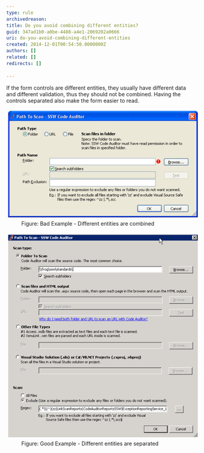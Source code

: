 ```yaml
---
type: rule
archivedreason: 
title: Do you avoid combining different entities?
guid: 347ad1b0-a0be-4488-a4e1-2069202a0666
uri: do-you-avoid-combining-different-entities
created: 2014-12-01T00:54:50.0000000Z
authors: []
related: []
redirects: []

---
```


If the form controls are different entities, they usually have different  data and different validation, thus they should not be combined.
                    Having the controls separated also make the form easier to read.

<!--endintro-->
<dl class="badImage"><dt>
      <img alt="Different entities are combined." src="../../assets/AvoidCombiningBad.gif" style="margin:5px;">
   </dt><dd>Figure: Bad Example - Different entities are combined</dd></dl><dl class="goodImage"><dt>
      <img alt="Different entities are separated." src="../../assets/AvoidCombiningGood.gif" style="margin:5px;">
   </dt><dd>Figure: Good Example - Different entities are separated</dd></dl>
